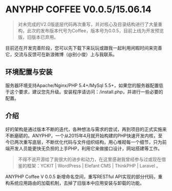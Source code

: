 # ANYPHP COFFEE V0.0.5/15.06.14
> 对未完成的V2.0版底层代码再次重写，并对核心及目录结构进行了大量重构，此次的发布版本代号为Coffee，版本号为0.0.5，目前上线为开发预览版，旧版本已弃用。

目前还在开发完善阶段，您可以先下载下来玩玩或跟我一起利用闲暇时间来完善它，交流与反馈可在新浪微博（@别小俊）上与我联系。

## 环境配置与安装

服务器环境支持Apache/Nginx/PHP 5.4+/MySql 5.5+，如果您的服务器配置低于这个要求，建议您先升级。安装程序请访问：/install.php，并进行一些必要的配置。

## 介绍

好的架构是通过版本不断的迭代，各种想法与需求的尝试，再到项目的正式实施来不断磨砺的。ANYPHP，一个从2015年4月就开始构建的PHP快速开发内核，至今已两次重写底层，不断优化代码与文件组织结构，用心堆砌每一个细节，只为前端开发人员能更快无负担的上手PHP，利用它来做接口设计，网站搭建等工作。

>不得不说开源给了我很大的进步和动力，在这里感谢我曾经参与过或现在借鉴的框架：YCKIT | WordPress | Elefant CMS | ThinkPHP | Laravel 。

ANYPHP Coffee V 0.0.5 新增命名空间，重写RESTful API实现的部分代码，重构系统应用路由的加载机制，去掉了旧版本中应用安装与卸载的功能。